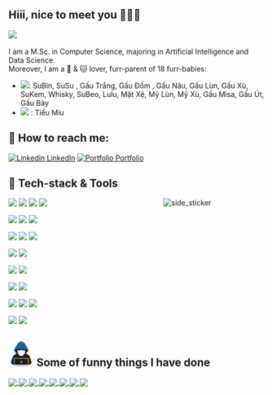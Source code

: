 ## Hiii, nice to meet you 👋👋👋

<p align="left">
 <img src="https://readme-typing-svg.herokuapp.com/?lines=I'm+Linh+Võ&center=true&width=660&height=50">
</p>
I am a M.Sc. in Computer Science, majoring in Artificial Intelligence and Data Science. <br>
Moreover, I am a 🐶 & 🐱 lover, furr-parent of 18 furr-babies: <br>

* <img src="https://media.giphy.com/media/qjqUcgIyRjsl2/giphy.gif" width="100" />: SuBin, SuSu , Gấu Trắng, Gấu Đốm , Gấu Nâu, Gấu Lùn, Gấu Xù, SuKem, Whisky, SuBeo, Lulu, Mặt Xệ, Mỹ Lùn, Mỹ Xù, Gấu Misa, Gấu Út, Gấu Bảy 
* <img src="https://media.giphy.com/media/VgCDAzcKvsR6OM0uWg/giphy.gif" width="50" /> : Tiểu Miu

## 🎄 How to reach me: 

[![Linkedin](https://i.stack.imgur.com/gVE0j.png) LinkedIn](https://www.linkedin.com/in/linh-vo-2607/) [![Portfolio](https://i.stack.imgur.com/tskMh.png) Portfolio](https://vklinhhh.github.io/v.k.linh/) 
## 🤖 Tech-stack & Tools 

![](https://img.shields.io/badge/Code-Python-informational?style=flat&logo=python&logoColor=white&color=1D9FD7)
![](https://img.shields.io/badge/Code-R-informational?style=flat&logo=R&logoColor=white&color=276DC3)
<img align="right" width=200px height=200px alt="side_sticker" src="https://media.giphy.com/media/TEnXkcsHrP4YedChhA/giphy.gif" />
![](https://img.shields.io/badge/Code-CSS-informational?style=flat&logo=css3&logoColor=white&color=F7DF1E)
![](https://img.shields.io/badge/Code-HTML-informational?style=flat&logo=html5&logoColor=white&color=E34F26)

![](https://img.shields.io/badge/Query-BigQuery-informational?style=flat&logo=googlebigquery&logoColor=white&color=0769AD)
![](https://img.shields.io/badge/Query-PostgreSQL-informational?style=flat&logo=postgresql&logoColor=white&color=4169E1)
![](https://img.shields.io/badge/Query-MySQL-informational?style=flat&logo=mysql&logoColor=white&color=4479A1)

![](https://img.shields.io/badge/AI-Pytorch-informational?style=flat&logo=pytorch&logoColor=white&color=EE4C2C)
![](https://img.shields.io/badge/AI-Keras-informational?style=flat&logo=keras&logoColor=white&color=D00000)
![](https://img.shields.io/badge/AI-Tensorflow-informational?style=flat&logo=tensorflow&logoColor=white&color=FF6F00)

![](https://img.shields.io/badge/Deployment-Streamlit-informational?style=flat&logo=tensorflow&logoColor=white&color=FF4B4B)
![](https://img.shields.io/badge/Deployment-Flask-informational?style=flat&logo=flask&logoColor=white&color=000000)


![](https://img.shields.io/badge/OS-Mac-informational?style=flat&logo=macos&logoColor=white&color=000000)
![](https://img.shields.io/badge/OS-Linux-informational?style=flat&logo=linux&logoColor=white&color=FCC624)

![](https://img.shields.io/badge/Apache-Airflow-informational?style=flat&logo=apacheairflow&logoColor=white&color=017CEE)
![](https://img.shields.io/badge/Apache-Hadoop-informational?style=flat&logo=apachehadoop&logoColor=white&color=66CCFF)

![](https://img.shields.io/badge/Visualize-PowerBI-informational?style=flat&logo=powerbi&logoColor=white&color=fdf0d5)
![](https://img.shields.io/badge/Visualize-Tableau-informational?style=flat&logo=tableau&logoColor=white&color=fdf0d5)
![](https://img.shields.io/badge/Visualize-Looker-informational?style=flat&logo=looker&logoColor=white&color=4285F4)

![](https://img.shields.io/badge/Office-GoogleSlide-informational?style=flat&logo=googleslides&logoColor=white&color=FBBC04)
![](https://img.shields.io/badge/Office-GoogleSheets-informational?style=flat&logo=googlesheets&logoColor=white&color=34A853)

## <picture><img src = "https://github.com/0xAbdulKhalid/0xAbdulKhalid/raw/main/assets/mdImages/about_me.gif" width = 50px></picture> Some of funny things I have done

<a href="https://github.com/vklinhhh/Video-Event-Retrieval.git/">
  <img align="center" src="https://github-readme-stats.anuraghazra1.vercel.app/api/pin/?username=vklinhhh&repo=Video-Event-Retrieval&theme=gruvbox" />
</a>

<a href="https://github.com/vklinhhh/Scientific-Abstract-Classification.git">
  <img align="center" src="https://github-readme-stats.vercel.app/api/pin/?username=vklinhhh&repo=Scientific-Abstract-Classification&theme=radical" />
</a>  

<a href="https://github.com/vklinhhh/Vietnamese-Speaker-Recognition.git">
  <img align="center" src="https://github-readme-stats.vercel.app/api/pin/?username=vklinhhh&repo=Vietnamese-Speaker-Recognition&theme=maroongold" />
</a>  

<a href="https://github.com/vklinhhh/Landmark-Classification.git">
  <img align="center" src="https://github-readme-stats.vercel.app/api/pin/?username=vklinhhh&repo=Landmark-Classification&theme=merko" />
</a>  

<a href="https://github.com/vklinhhh/Dog-Breed-Prediction-Streamlit.git">
  <img align="center" src="https://github-readme-stats.vercel.app/api/pin/?username=vklinhhh&repo=Dog-Breed-Prediction-Streamlit&theme=kacho_ga" />
</a>

<a href="https://github.com/vklinhhh/Regression-Boston-Modeling.git">
  <img align="center" src="https://github-readme-stats.vercel.app/api/pin/?username=vklinhhh&repo=Regression-Boston-Modeling&theme=algolia" />
</a>

<a href="https://github.com/vklinhhh/Analysis-NYC311.git">
  <img align="center" src="https://github-readme-stats.vercel.app/api/pin/?username=vklinhhh&repo=Analysis-NYC311&theme=neon" />
</a>  

<a href="https://github.com/vklinhhh/Customer-Testimonial-Analysis.git">
  <img align="center" src="https://github-readme-stats.vercel.app/api/pin/?username=vklinhhh&repo=Customer-Testimonial-Analysis&theme=react" />
</a>  